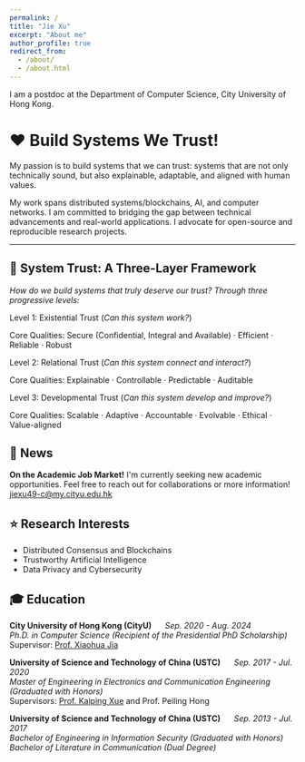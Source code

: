```yaml
---
permalink: /
title: "Jie Xu"
excerpt: "About me"
author_profile: true
redirect_from: 
  - /about/
  - /about.html
---
```


I am a postdoc at the Department of Computer Science, City University of Hong Kong.  

# ❤️ **Build Systems We Trust!**

My passion is to build systems that we can trust: systems that are not only technically sound, but also explainable, adaptable, and aligned with human values. 

My work spans  distributed systems/blockchains, AI, and computer networks. I am committed to bridging the gap between technical advancements and real-world applications. I advocate for open-source and reproducible research projects.

---

## 🧱 **System Trust: A Three-Layer Framework**

*How do we build systems that truly deserve our trust? Through three progressive levels:*

Level 1: Existential Trust  (*Can this system work?*)

Core Qualities: Secure (Confidential, Integral and Available) · Efficient · Reliable ·  Robust 

Level 2: Relational Trust  (*Can this system connect and interact?*) 

Core Qualities: Explainable · Controllable ·  Predictable · Auditable

Level 3: Developmental Trust (*Can this system develop and improve?*)

Core Qualities: Scalable · Adaptive · Accountable · Evolvable · Ethical · Value-aligned

 
## 📢 News    
**On the Academic Job Market!**   I'm currently seeking new academic opportunities. Feel free to reach out for collaborations or more information! [jiexu49-c@my.cityu.edu.hk](mailto:jiexu49-c@my.cityu.edu.hk)


## ⭐ Research Interests
- Distributed Consensus and Blockchains
- Trustworthy Artificial Intelligence
- Data Privacy and Cybersecurity
  
## 🎓 Education
**City University of Hong Kong (CityU)** &nbsp;&nbsp;&nbsp;&nbsp; _Sep. 2020 - Aug. 2024_  
_Ph.D. in Computer Science (Recipient of the Presidential PhD Scholarship)_  
Supervisor: [Prof. Xiaohua Jia](https://www.cs.cityu.edu.hk/~jia/) 

**University of Science and Technology of China (USTC)** &nbsp;&nbsp;&nbsp;&nbsp; _Sep. 2017 - Jul. 2020_  
_Master of Engineering in Electronics and Communication Engineering (Graduated with Honors)_  
Supervisors: [Prof. Kaiping Xue](https://scholar.google.com.hk/citations?user=F310qPIAAAAJ&hl=zh-CN) and Prof. Peiling Hong

**University of Science and Technology of China (USTC)** &nbsp;&nbsp;&nbsp;&nbsp; _Sep. 2013 - Jul. 2017_  
_Bachelor of Engineering in Information Security (Graduated with Honors)_  
_Bachelor of Literature in Communication (Dual Degree)_  



